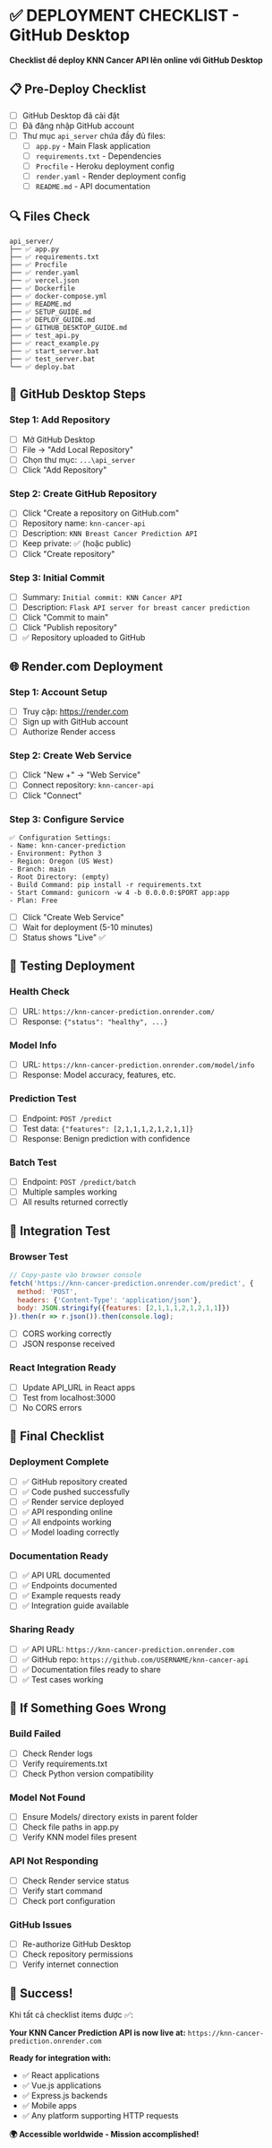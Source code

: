 # ✅ DEPLOYMENT CHECKLIST - GitHub Desktop

**Checklist để deploy KNN Cancer API lên online với GitHub Desktop**

## 📋 **Pre-Deploy Checklist**
- [ ] GitHub Desktop đã cài đặt
- [ ] Đã đăng nhập GitHub account  
- [ ] Thư mục `api_server` chứa đầy đủ files:
  - [ ] `app.py` - Main Flask application
  - [ ] `requirements.txt` - Dependencies
  - [ ] `Procfile` - Heroku deployment config
  - [ ] `render.yaml` - Render deployment config
  - [ ] `README.md` - API documentation

## 🔍 **Files Check**
```
api_server/
├── ✅ app.py
├── ✅ requirements.txt  
├── ✅ Procfile
├── ✅ render.yaml
├── ✅ vercel.json
├── ✅ Dockerfile
├── ✅ docker-compose.yml
├── ✅ README.md
├── ✅ SETUP_GUIDE.md
├── ✅ DEPLOY_GUIDE.md
├── ✅ GITHUB_DESKTOP_GUIDE.md
├── ✅ test_api.py
├── ✅ react_example.py
├── ✅ start_server.bat
├── ✅ test_server.bat
└── ✅ deploy.bat
```

## 📱 **GitHub Desktop Steps**

### Step 1: Add Repository
- [ ] Mở GitHub Desktop
- [ ] File → "Add Local Repository"
- [ ] Chọn thư mục: `...\api_server`
- [ ] Click "Add Repository"

### Step 2: Create GitHub Repository
- [ ] Click "Create a repository on GitHub.com"
- [ ] Repository name: `knn-cancer-api`
- [ ] Description: `KNN Breast Cancer Prediction API`
- [ ] Keep private: ✅ (hoặc public)
- [ ] Click "Create repository"

### Step 3: Initial Commit
- [ ] Summary: `Initial commit: KNN Cancer API`
- [ ] Description: `Flask API server for breast cancer prediction`
- [ ] Click "Commit to main"
- [ ] Click "Publish repository"
- [ ] ✅ Repository uploaded to GitHub

## 🌐 **Render.com Deployment**

### Step 1: Account Setup
- [ ] Truy cập: https://render.com
- [ ] Sign up with GitHub account
- [ ] Authorize Render access

### Step 2: Create Web Service
- [ ] Click "New +" → "Web Service"
- [ ] Connect repository: `knn-cancer-api`
- [ ] Click "Connect"

### Step 3: Configure Service
```
✅ Configuration Settings:
- Name: knn-cancer-prediction
- Environment: Python 3
- Region: Oregon (US West)
- Branch: main
- Root Directory: (empty)
- Build Command: pip install -r requirements.txt
- Start Command: gunicorn -w 4 -b 0.0.0.0:$PORT app:app
- Plan: Free
```
- [ ] Click "Create Web Service"
- [ ] Wait for deployment (5-10 minutes)
- [ ] Status shows "Live" ✅

## 🧪 **Testing Deployment**

### Health Check
- [ ] URL: `https://knn-cancer-prediction.onrender.com/`
- [ ] Response: `{"status": "healthy", ...}`

### Model Info
- [ ] URL: `https://knn-cancer-prediction.onrender.com/model/info`
- [ ] Response: Model accuracy, features, etc.

### Prediction Test
- [ ] Endpoint: `POST /predict`
- [ ] Test data: `{"features": [2,1,1,1,2,1,2,1,1]}`
- [ ] Response: Benign prediction with confidence

### Batch Test
- [ ] Endpoint: `POST /predict/batch`
- [ ] Multiple samples working
- [ ] All results returned correctly

## 📱 **Integration Test**

### Browser Test
```javascript
// Copy-paste vào browser console
fetch('https://knn-cancer-prediction.onrender.com/predict', {
  method: 'POST',
  headers: {'Content-Type': 'application/json'},
  body: JSON.stringify({features: [2,1,1,1,2,1,2,1,1]})
}).then(r => r.json()).then(console.log);
```
- [ ] CORS working correctly
- [ ] JSON response received

### React Integration Ready
- [ ] Update API_URL in React apps
- [ ] Test from localhost:3000
- [ ] No CORS errors

## 🎯 **Final Checklist**

### Deployment Complete
- [ ] ✅ GitHub repository created
- [ ] ✅ Code pushed successfully
- [ ] ✅ Render service deployed
- [ ] ✅ API responding online
- [ ] ✅ All endpoints working
- [ ] ✅ Model loading correctly

### Documentation Ready
- [ ] ✅ API URL documented
- [ ] ✅ Endpoints documented
- [ ] ✅ Example requests ready
- [ ] ✅ Integration guide available

### Sharing Ready
- [ ] ✅ API URL: `https://knn-cancer-prediction.onrender.com`
- [ ] ✅ GitHub repo: `https://github.com/USERNAME/knn-cancer-api`
- [ ] ✅ Documentation files ready to share
- [ ] ✅ Test cases working

## 🚨 **If Something Goes Wrong**

### Build Failed
- [ ] Check Render logs
- [ ] Verify requirements.txt
- [ ] Check Python version compatibility

### Model Not Found
- [ ] Ensure Models/ directory exists in parent folder
- [ ] Check file paths in app.py
- [ ] Verify KNN model files present

### API Not Responding
- [ ] Check Render service status
- [ ] Verify start command
- [ ] Check port configuration

### GitHub Issues
- [ ] Re-authorize GitHub Desktop
- [ ] Check repository permissions
- [ ] Verify internet connection

## 🎉 **Success!**

Khi tất cả checklist items được ✅:

**Your KNN Cancer Prediction API is now live at:**
`https://knn-cancer-prediction.onrender.com`

**Ready for integration with:**
- ✅ React applications
- ✅ Vue.js applications  
- ✅ Express.js backends
- ✅ Mobile apps
- ✅ Any platform supporting HTTP requests

**🌍 Accessible worldwide - Mission accomplished!**
